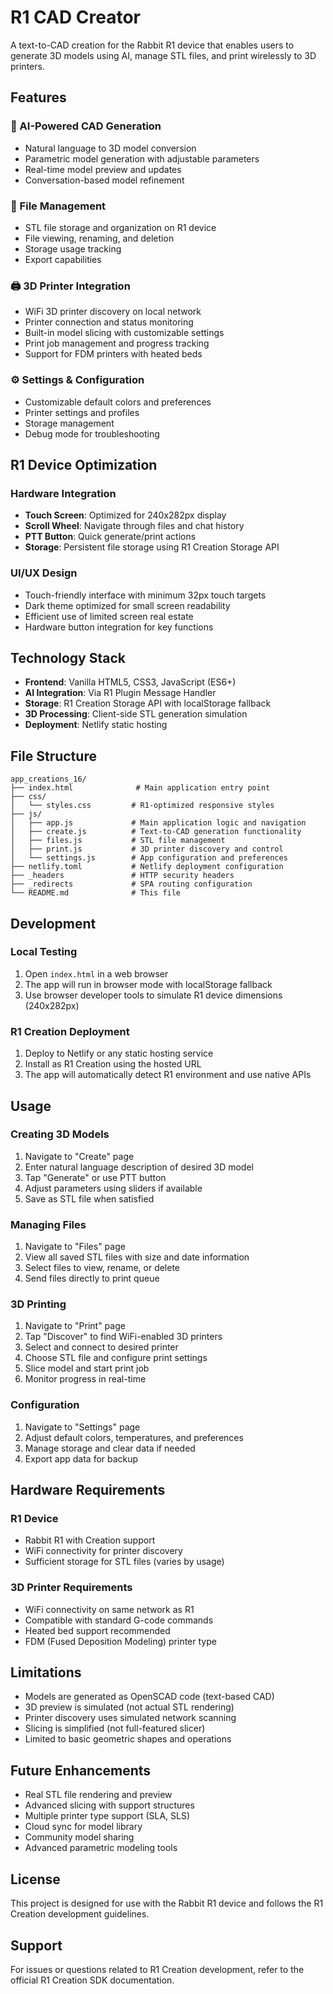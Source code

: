 # R1 CAD Creator

A text-to-CAD creation for the Rabbit R1 device that enables users to generate 3D models using AI, manage STL files, and print wirelessly to 3D printers.

## Features

### 🤖 AI-Powered CAD Generation
- Natural language to 3D model conversion
- Parametric model generation with adjustable parameters
- Real-time model preview and updates
- Conversation-based model refinement

### 📁 File Management
- STL file storage and organization on R1 device
- File viewing, renaming, and deletion
- Storage usage tracking
- Export capabilities

### 🖨️ 3D Printer Integration
- WiFi 3D printer discovery on local network
- Printer connection and status monitoring
- Built-in model slicing with customizable settings
- Print job management and progress tracking
- Support for FDM printers with heated beds

### ⚙️ Settings & Configuration
- Customizable default colors and preferences
- Printer settings and profiles
- Storage management
- Debug mode for troubleshooting

## R1 Device Optimization

### Hardware Integration
- **Touch Screen**: Optimized for 240x282px display
- **Scroll Wheel**: Navigate through files and chat history
- **PTT Button**: Quick generate/print actions
- **Storage**: Persistent file storage using R1 Creation Storage API

### UI/UX Design
- Touch-friendly interface with minimum 32px touch targets
- Dark theme optimized for small screen readability
- Efficient use of limited screen real estate
- Hardware button integration for key functions

## Technology Stack

- **Frontend**: Vanilla HTML5, CSS3, JavaScript (ES6+)
- **AI Integration**: Via R1 Plugin Message Handler
- **Storage**: R1 Creation Storage API with localStorage fallback
- **3D Processing**: Client-side STL generation simulation
- **Deployment**: Netlify static hosting

## File Structure

```
app_creations_16/
├── index.html              # Main application entry point
├── css/
│   └── styles.css         # R1-optimized responsive styles
├── js/
│   ├── app.js             # Main application logic and navigation
│   ├── create.js          # Text-to-CAD generation functionality
│   ├── files.js           # STL file management
│   ├── print.js           # 3D printer discovery and control
│   └── settings.js        # App configuration and preferences
├── netlify.toml           # Netlify deployment configuration
├── _headers               # HTTP security headers
├── _redirects             # SPA routing configuration
└── README.md              # This file
```

## Development

### Local Testing
1. Open `index.html` in a web browser
2. The app will run in browser mode with localStorage fallback
3. Use browser developer tools to simulate R1 device dimensions (240x282px)

### R1 Creation Deployment
1. Deploy to Netlify or any static hosting service
2. Install as R1 Creation using the hosted URL
3. The app will automatically detect R1 environment and use native APIs

## Usage

### Creating 3D Models
1. Navigate to "Create" page
2. Enter natural language description of desired 3D model
3. Tap "Generate" or use PTT button
4. Adjust parameters using sliders if available
5. Save as STL file when satisfied

### Managing Files
1. Navigate to "Files" page
2. View all saved STL files with size and date information
3. Select files to view, rename, or delete
4. Send files directly to print queue

### 3D Printing
1. Navigate to "Print" page
2. Tap "Discover" to find WiFi-enabled 3D printers
3. Select and connect to desired printer
4. Choose STL file and configure print settings
5. Slice model and start print job
6. Monitor progress in real-time

### Configuration
1. Navigate to "Settings" page
2. Adjust default colors, temperatures, and preferences
3. Manage storage and clear data if needed
4. Export app data for backup

## Hardware Requirements

### R1 Device
- Rabbit R1 with Creation support
- WiFi connectivity for printer discovery
- Sufficient storage for STL files (varies by usage)

### 3D Printer Requirements
- WiFi connectivity on same network as R1
- Compatible with standard G-code commands
- Heated bed support recommended
- FDM (Fused Deposition Modeling) printer type

## Limitations

- Models are generated as OpenSCAD code (text-based CAD)
- 3D preview is simulated (not actual STL rendering)
- Printer discovery uses simulated network scanning
- Slicing is simplified (not full-featured slicer)
- Limited to basic geometric shapes and operations

## Future Enhancements

- Real STL file rendering and preview
- Advanced slicing with support structures
- Multiple printer type support (SLA, SLS)
- Cloud sync for model library
- Community model sharing
- Advanced parametric modeling tools

## License

This project is designed for use with the Rabbit R1 device and follows the R1 Creation development guidelines.

## Support

For issues or questions related to R1 Creation development, refer to the official R1 Creation SDK documentation.
